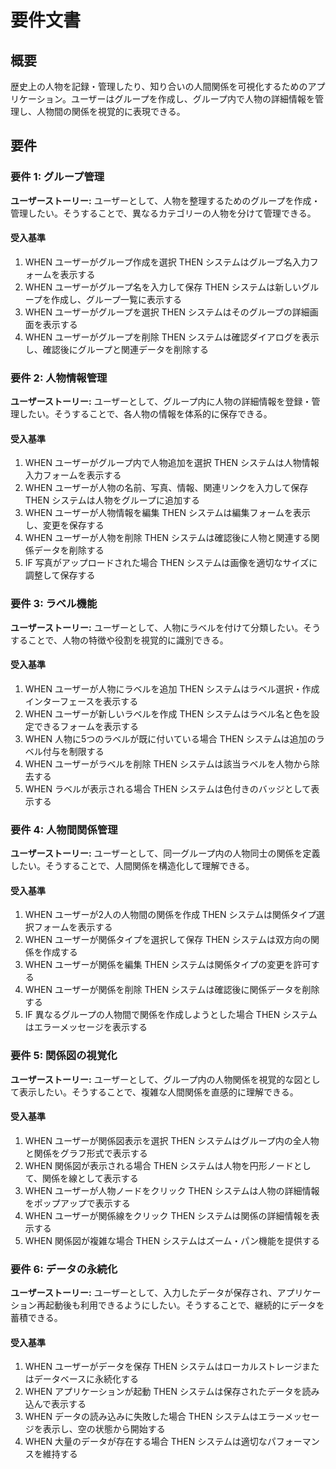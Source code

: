 # 要件文書

## 概要

歴史上の人物を記録・管理したり、知り合いの人間関係を可視化するためのアプリケーション。ユーザーはグループを作成し、グループ内で人物の詳細情報を管理し、人物間の関係を視覚的に表現できる。

## 要件

### 要件 1: グループ管理

**ユーザーストーリー:** ユーザーとして、人物を整理するためのグループを作成・管理したい。そうすることで、異なるカテゴリーの人物を分けて管理できる。

#### 受入基準

1. WHEN ユーザーがグループ作成を選択 THEN システムはグループ名入力フォームを表示する
2. WHEN ユーザーがグループ名を入力して保存 THEN システムは新しいグループを作成し、グループ一覧に表示する
3. WHEN ユーザーがグループを選択 THEN システムはそのグループの詳細画面を表示する
4. WHEN ユーザーがグループを削除 THEN システムは確認ダイアログを表示し、確認後にグループと関連データを削除する

### 要件 2: 人物情報管理

**ユーザーストーリー:** ユーザーとして、グループ内に人物の詳細情報を登録・管理したい。そうすることで、各人物の情報を体系的に保存できる。

#### 受入基準

1. WHEN ユーザーがグループ内で人物追加を選択 THEN システムは人物情報入力フォームを表示する
2. WHEN ユーザーが人物の名前、写真、情報、関連リンクを入力して保存 THEN システムは人物をグループに追加する
3. WHEN ユーザーが人物情報を編集 THEN システムは編集フォームを表示し、変更を保存する
4. WHEN ユーザーが人物を削除 THEN システムは確認後に人物と関連する関係データを削除する
5. IF 写真がアップロードされた場合 THEN システムは画像を適切なサイズに調整して保存する

### 要件 3: ラベル機能

**ユーザーストーリー:** ユーザーとして、人物にラベルを付けて分類したい。そうすることで、人物の特徴や役割を視覚的に識別できる。

#### 受入基準

1. WHEN ユーザーが人物にラベルを追加 THEN システムはラベル選択・作成インターフェースを表示する
2. WHEN ユーザーが新しいラベルを作成 THEN システムはラベル名と色を設定できるフォームを表示する
3. WHEN 人物に5つのラベルが既に付いている場合 THEN システムは追加のラベル付与を制限する
4. WHEN ユーザーがラベルを削除 THEN システムは該当ラベルを人物から除去する
5. WHEN ラベルが表示される場合 THEN システムは色付きのバッジとして表示する

### 要件 4: 人物間関係管理

**ユーザーストーリー:** ユーザーとして、同一グループ内の人物同士の関係を定義したい。そうすることで、人間関係を構造化して理解できる。

#### 受入基準

1. WHEN ユーザーが2人の人物間の関係を作成 THEN システムは関係タイプ選択フォームを表示する
2. WHEN ユーザーが関係タイプを選択して保存 THEN システムは双方向の関係を作成する
3. WHEN ユーザーが関係を編集 THEN システムは関係タイプの変更を許可する
4. WHEN ユーザーが関係を削除 THEN システムは確認後に関係データを削除する
5. IF 異なるグループの人物間で関係を作成しようとした場合 THEN システムはエラーメッセージを表示する

### 要件 5: 関係図の視覚化

**ユーザーストーリー:** ユーザーとして、グループ内の人物関係を視覚的な図として表示したい。そうすることで、複雑な人間関係を直感的に理解できる。

#### 受入基準

1. WHEN ユーザーが関係図表示を選択 THEN システムはグループ内の全人物と関係をグラフ形式で表示する
2. WHEN 関係図が表示される場合 THEN システムは人物を円形ノードとして、関係を線として表示する
3. WHEN ユーザーが人物ノードをクリック THEN システムは人物の詳細情報をポップアップで表示する
4. WHEN ユーザーが関係線をクリック THEN システムは関係の詳細情報を表示する
5. WHEN 関係図が複雑な場合 THEN システムはズーム・パン機能を提供する

### 要件 6: データの永続化

**ユーザーストーリー:** ユーザーとして、入力したデータが保存され、アプリケーション再起動後も利用できるようにしたい。そうすることで、継続的にデータを蓄積できる。

#### 受入基準

1. WHEN ユーザーがデータを保存 THEN システムはローカルストレージまたはデータベースに永続化する
2. WHEN アプリケーションが起動 THEN システムは保存されたデータを読み込んで表示する
3. WHEN データの読み込みに失敗した場合 THEN システムはエラーメッセージを表示し、空の状態から開始する
4. WHEN 大量のデータが存在する場合 THEN システムは適切なパフォーマンスを維持する